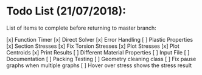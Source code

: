 # Todo List (21/07/2018):

List of items to complete before returning to master branch:

[x] Function Timer
[x] Direct Solver
[x] Error Handling
[ ] Plastic Properties
[x] Section Stresses
[x] Fix Torsion Stresses
[x] Plot Stresses
[x] Plot Centroids
[x] Print Results
[ ] Different Material Properties
[ ] Input File
[ ] Documentation
[ ] Packing Testing
[ ] Geometry cleaning class
[ ] Fix pause graphs when multiple graphs
[ ] Hover over stress shows the stress result
